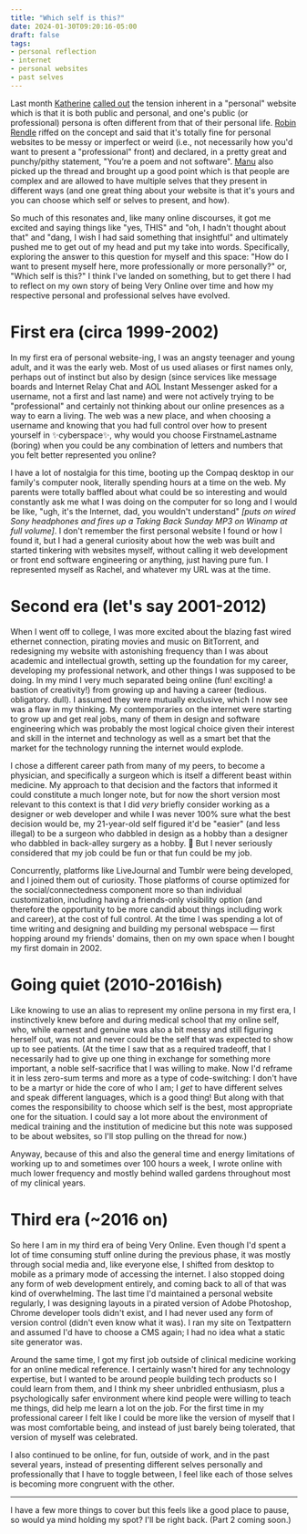 ```yaml
---
title: "Which self is this?"
date: 2024-01-30T09:20:16-05:00
draft: false
tags: 
- personal reflection
- internet
- personal websites
- past selves
---
```


Last month [Katherine](https://kayserifserif.place/) [called out](https://sunny.garden/@kayserifserif/111523195687578771) the tension inherent in a "personal" website which is that it is both public and personal, and one's public (or professional) persona is often different from that of their personal life. [Robin Rendle](https://robinrendle.com/notes/i-am-a-poem-i-am-not-software/) riffed on the concept and said that it's totally fine for personal websites to be messy or imperfect or weird (i.e., not necessarily how you'd want to present a "professional" front) and declared, in a pretty great and punchy/pithy statement, "You’re a poem and not software". [Manu](https://manuelmoreale.com/the-personality-of-a-personal-website) also picked up the thread and brought up a good point which is that people are complex and are allowed to have multiple selves that they present in different ways (and one great thing about your website is that it's yours and you can choose which self or selves to present, and how).

So much of this resonates and, like many online discourses, it got me excited and saying things like "yes, THIS" and "oh, I hadn't thought about that" and "dang, I wish I had said something that insightful" and ultimately pushed me to get out of my head and put my take into words. Specifically, exploring the answer to this question for myself and this space: "How do I want to present myself here, more professionally or more personally?" or, "Which self is this?" I think I've landed on something, but to get there I had to reflect on my own story of being Very Online over time and how my respective personal and professional selves have evolved.

# First era (circa 1999-2002)

In my first era of personal website-ing, I was an angsty teenager and young adult, and it was the early web. Most of us used aliases or first names only, perhaps out of instinct but also by design (since services like message boards and Internet Relay Chat and AOL Instant Messenger asked for a username, not a first and last name) and were not actively trying to be "professional" and certainly not thinking about our online presences as a way to earn a living. The web was a new place, and when choosing a username and knowing that you had full control over how to present yourself in ✨cyberspace✨, why would you choose FirstnameLastname (boring) when you could be any combination of letters and numbers that you felt better represented you online? 

I have a lot of nostalgia for this time, booting up the Compaq desktop in our family's computer nook, literally spending hours at a time on the web. My parents were totally baffled about what could be so interesting and would constantly ask me what I was doing on the computer for so long and I would be like, "ugh, it's the Internet, dad, you wouldn't understand" _[puts on wired Sony headphones and fires up a Taking Back Sunday MP3 on Winamp at full volume]_.  I don't remember the first personal website I found or how I found it, but I had a general curiosity about how the web was built and started tinkering with websites myself, without calling it web development or front end software engineering or anything, just having pure fun. I represented myself as Rachel, and whatever my URL was at the time.

# Second era (let's say 2001-2012)

When I went off to college, I was more excited about the blazing fast wired ethernet connection, pirating movies and music on BitTorrent, and redesigning my website with astonishing frequency than I was about academic and intellectual growth, setting up the foundation for my career, developing my professional network, and other things I was supposed to be doing. In my mind I very much separated being online (fun! exciting! a bastion of creativity!) from growing up and having a career (tedious. obligatory. dull). I assumed they were mutually exclusive, which I now see was a flaw in my thinking. My contemporaries on the internet were starting to grow up and get real jobs, many of them in design and software engineering which was probably the most logical choice given their interest and skill in the internet and technology as well as a smart bet that the market for the technology running the internet would explode. 

I chose a different career path from many of my peers, to become a physician, and specifically a surgeon which is itself a different beast within medicine. My approach to that decision and the factors that informed it could constitute a much longer note, but for now the short version most relevant to this context is that I did *very* briefly consider working as a designer or web developer and while I was never 100% sure what the best decision would be, my 21-year-old self figured it'd be "easier" (and less illegal) to be a surgeon who dabbled in design as a hobby than a designer who dabbled in back-alley surgery as a hobby. 🤷 But I never seriously considered that my job could be fun or that fun could be my job.

 Concurrently, platforms like LiveJournal and Tumblr were being developed, and I joined them out of curiosity. Those platforms of course optimized for the social/connectedness component more so than individual customization, including having a friends-only visibility option (and therefore the opportunity to be more candid about things including work and career), at the cost of full control. At the time I was spending a lot of time writing and designing and building my personal webspace — first hopping around my friends' domains, then on my own space when I bought my first domain in 2002. 

# Going quiet (2010-2016ish)

Like knowing to use an alias to represent my online persona in my first era, I instinctively knew before and during medical school that my online self, who, while earnest and genuine was also a bit messy and still figuring herself out, was not and never could be the self that was expected to show up to see patients. (At the time I saw that as a required tradeoff, that I necessarily had to give up one thing in exchange for something more important, a noble self-sacrifice that I was willing to make. Now I'd reframe it in less zero-sum terms and more as a type of code-switching: I don't have to be a martyr or hide the core of who I am; I *get* to have different selves and speak different languages, which is a good thing! But along with that comes the responsibility to choose which self is the best, most appropriate one for the situation. I could say a lot more about the environment of medical training and the institution of medicine but this note was supposed to be about websites, so I'll stop pulling on the thread for now.) 

Anyway, because of this and also the general time and energy limitations of working up to and sometimes over 100 hours a week, I wrote online with much lower frequency and mostly behind walled gardens throughout most of my clinical years. 

# Third era (~2016 on)

So here I am in my third era of being Very Online. Even though I'd spent a lot of time consuming stuff online during the previous phase, it was mostly through social media and, like everyone else, I shifted from desktop to mobile as a primary mode of accessing the internet. I also stopped doing any form of web development entirely, and coming back to all of that was kind of overwhelming. The last time I'd maintained a personal website regularly, I was designing layouts in a pirated version of Adobe Photoshop, Chrome developer tools didn't exist, and I had never used any form of version control (didn't even know what it was). I ran my site on Textpattern and assumed I'd have to choose a CMS again; I had no idea what a static site generator was.

Around the same time, I got my first job outside of clinical medicine working for an online medical reference. I certainly wasn't hired for any technology expertise, but I wanted to be around people building tech products so I could learn from them, and I think my sheer unbridled enthusiasm, plus a psychologically safer environment where kind people were willing to teach me things, did help me learn a lot on the job. For the first time in my professional career I felt like I could be more like the version of myself that I was most comfortable being, and instead of just barely being tolerated, that version of myself was celebrated. 

I also continued to be online, for fun, outside of work, and in the past several years, instead of presenting different selves personally and professionally that I have to toggle between, I feel like each of those selves is becoming more congruent with the other. 

--- 

I have a few more things to cover but this feels like a good place to pause, so would ya mind holding my spot? I'll be right back. (Part 2 coming soon.)